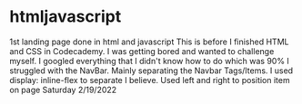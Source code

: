 # htmljavascript
1st landing page done in html and javascript
This is before I finished HTML and CSS in Codecademy. I was getting bored and wanted to challenge myself. I googled everything that I didn't know how to do which was 90%
I struggled with the NavBar. Mainly separating the Navbar Tags/Items. I used display: inline-flex to separate I believe. 
Used left and right to position item on page
Saturday 2/19/2022
